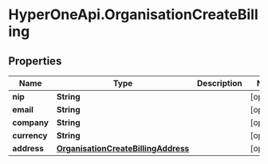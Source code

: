 # HyperOneApi.OrganisationCreateBilling

## Properties

Name | Type | Description | Notes
------------ | ------------- | ------------- | -------------
**nip** | **String** |  | [optional] 
**email** | **String** |  | [optional] 
**company** | **String** |  | [optional] 
**currency** | **String** |  | [optional] 
**address** | [**OrganisationCreateBillingAddress**](OrganisationCreateBillingAddress.md) |  | [optional] 


